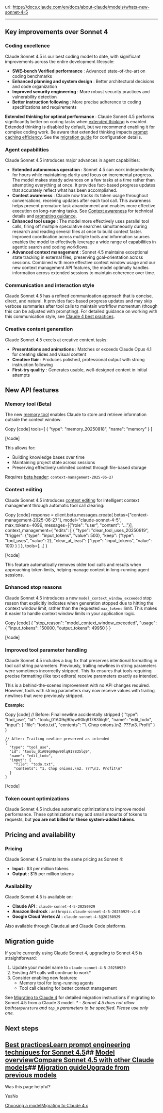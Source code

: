 url: https://docs.claude.com/en/docs/about-claude/models/whats-new-sonnet-4-5

---

## Key improvements over Sonnet 4

### Coding excellence

Claude Sonnet 4.5 is our best coding model to date, with significant improvements across the entire development lifecycle:

  * **SWE-bench Verified performance** : Advanced state-of-the-art on coding benchmarks
  * **Enhanced planning and system design** : Better architectural decisions and code organization
  * **Improved security engineering** : More robust security practices and vulnerability detection
  * **Better instruction following** : More precise adherence to coding specifications and requirements

**Extended thinking for optimal performance** : Claude Sonnet 4.5 performs significantly better on coding tasks when [extended thinking](/en/docs/build-with-claude/extended-thinking) is enabled. Extended thinking is disabled by default, but we recommend enabling it for complex coding work. Be aware that extended thinking impacts [prompt caching efficiency](/en/docs/build-with-claude/prompt-caching#caching-with-thinking-blocks). See the [migration guide](/en/docs/about-claude/models/migrating-to-claude-4#extended-thinking-recommendations) for configuration details.

### Agent capabilities

Claude Sonnet 4.5 introduces major advances in agent capabilities:

  * **Extended autonomous operation** : Sonnet 4.5 can work independently for hours while maintaining clarity and focus on incremental progress. The model makes steady advances on a few tasks at a time rather than attempting everything at once. It provides fact-based progress updates that accurately reflect what has been accomplished.
  * **Context awareness** : Claude now tracks its token usage throughout conversations, receiving updates after each tool call. This awareness helps prevent premature task abandonment and enables more effective execution on long-running tasks. See [Context awareness](/en/docs/build-with-claude/context-windows#context-awareness-in-claude-sonnet-4-5) for technical details and [prompting guidance](/en/docs/build-with-claude/prompt-engineering/claude-4-best-practices#context-awareness-and-multi-window-workflows).
  * **Enhanced tool usage** : The model more effectively uses parallel tool calls, firing off multiple speculative searches simultaneously during research and reading several files at once to build context faster. Improved coordination across multiple tools and information sources enables the model to effectively leverage a wide range of capabilities in agentic search and coding workflows.
  * **Advanced context management** : Sonnet 4.5 maintains exceptional state tracking in external files, preserving goal-orientation across sessions. Combined with more effective context window usage and our new context management API features, the model optimally handles information across extended sessions to maintain coherence over time.

### Communication and interaction style

Claude Sonnet 4.5 has a refined communication approach that is concise, direct, and natural. It provides fact-based progress updates and may skip verbose summaries after tool calls to maintain workflow momentum \(though this can be adjusted with prompting\). For detailed guidance on working with this communication style, see [Claude 4 best practices](/en/docs/build-with-claude/prompt-engineering/claude-4-best-practices).

### Creative content generation

Claude Sonnet 4.5 excels at creative content tasks:

  * **Presentations and animations** : Matches or exceeds Claude Opus 4.1 for creating slides and visual content
  * **Creative flair** : Produces polished, professional output with strong instruction following
  * **First-try quality** : Generates usable, well-designed content in initial attempts

## New API features

### Memory tool \(Beta\)

The new [memory tool](/en/docs/agents-and-tools/tool-use/memory-tool) enables Claude to store and retrieve information outside the context window:

Copy
[code]
    tools=[
        {
            "type": "memory_20250818",
            "name": "memory"
        }
    ]

[/code]

This allows for:

  * Building knowledge bases over time
  * Maintaining project state across sessions
  * Preserving effectively unlimited context through file-based storage

Requires [beta header](/en/api/beta-headers): `context-management-2025-06-27`

### Context editing

Claude Sonnet 4.5 introduces [context editing](/en/docs/build-with-claude/context-editing) for intelligent context management through automatic tool call clearing:

Copy
[code]
    response = client.beta.messages.create(
        betas=["context-management-2025-06-27"],
        model="claude-sonnet-4-5",
        max_tokens=4096,
        messages=[{"role": "user", "content": "..."}],
        context_management={
            "edits": [
                {
                    "type": "clear_tool_uses_20250919",
                    "trigger": {"type": "input_tokens", "value": 500},
                    "keep": {"type": "tool_uses", "value": 2},
                    "clear_at_least": {"type": "input_tokens", "value": 100}
                }
            ]
        },
        tools=[...]
    )

[/code]

This feature automatically removes older tool calls and results when approaching token limits, helping manage context in long-running agent sessions.

### Enhanced stop reasons

Claude Sonnet 4.5 introduces a new `model_context_window_exceeded` stop reason that explicitly indicates when generation stopped due to hitting the context window limit, rather than the requested `max_tokens` limit. This makes it easier to handle context window limits in your application logic.

Copy
[code]
    {
      "stop_reason": "model_context_window_exceeded",
      "usage": {
        "input_tokens": 150000,
        "output_tokens": 49950
      }
    }

[/code]

### Improved tool parameter handling

Claude Sonnet 4.5 includes a bug fix that preserves intentional formatting in tool call string parameters. Previously, trailing newlines in string parameters were sometimes incorrectly stripped. This fix ensures that tools requiring precise formatting \(like text editors\) receive parameters exactly as intended.

This is a behind-the-scenes improvement with no API changes required. However, tools with string parameters may now receive values with trailing newlines that were previously stripped.

**Example:**

Copy
[code]
    // Before: Final newline accidentally stripped
    {
      "type": "tool_use",
      "id": "toolu_01A09q90qw90lq917835lq9",
      "name": "edit_todo",
      "input": {
        "file": "todo.txt",
        "contents": "1. Chop onions.\n2. ???\n3. Profit"
      }
    }

    // After: Trailing newline preserved as intended
    {
      "type": "tool_use",
      "id": "toolu_01A09q90qw90lq917835lq9",
      "name": "edit_todo",
      "input": {
        "file": "todo.txt",
        "contents": "1. Chop onions.\n2. ???\n3. Profit\n"
      }
    }

[/code]

### Token count optimizations

Claude Sonnet 4.5 includes automatic optimizations to improve model performance. These optimizations may add small amounts of tokens to requests, but **you are not billed for these system-added tokens**.

## Pricing and availability

### Pricing

Claude Sonnet 4.5 maintains the same pricing as Sonnet 4:

  * **Input** : $3 per million tokens
  * **Output** : $15 per million tokens

### Availability

Claude Sonnet 4.5 is available on:

  * **Claude API** : `claude-sonnet-4-5-20250929`
  * **Amazon Bedrock** : `anthropic.claude-sonnet-4-5-20250929-v1:0`
  * **Google Cloud Vertex AI** : `claude-sonnet-4-5@20250929`

Also available through Claude.ai and Claude Code platforms.

## Migration guide

If you’re currently using Claude Sonnet 4, upgrading to Sonnet 4.5 is straightforward:

  1. Update your model name to `claude-sonnet-4-5-20250929`
  2. Existing API calls will continue to work\*
  3. Consider enabling new features:
     * Memory tool for long-running agents
     * Tool call clearing for better context management

See [Migrating to Claude 4](/en/docs/about-claude/models/migrating-to-claude-4) for detailed migration instructions if migrating to Sonnet 4.5 from a Claude 3 model. _\* - Sonnet 4.5 does not allow both`temperature` and `top_p` parameters to be specified. Please use only one._

## Next steps

## [Best practicesLearn prompt engineering techniques for Sonnet 4.5](/en/docs/build-with-claude/prompt-engineering/claude-4-best-practices)## [Model overviewCompare Sonnet 4.5 with other Claude models](/en/docs/about-claude/models/overview)## [Migration guideUpgrade from previous models](/en/docs/about-claude/models/migrating-to-claude-4)

Was this page helpful?

YesNo

[Choosing a model](/en/docs/about-claude/models/choosing-a-model)[Migrating to Claude 4.x](/en/docs/about-claude/models/migrating-to-claude-4)
